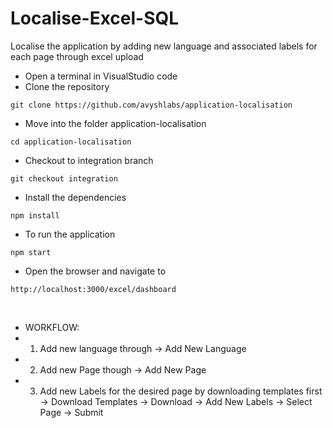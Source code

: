 # Localise-Excel-SQL
Localise the application by adding new language and associated labels for each page through excel upload
<br>

- Open a terminal in VisualStudio code
- Clone the repository
```
git clone https://github.com/avyshlabs/application-localisation
``` 
- Move into the folder application-localisation
```
cd application-localisation
```
- Checkout to integration branch
```
git checkout integration
```
- Install the dependencies 
```
npm install
```
- To run the application
```
npm start
```
- Open the browser and navigate to
```
http://localhost:3000/excel/dashboard
```
<br>

- WORKFLOW: 
- 1) Add new language through -> Add New Language 
- 2) Add new Page though -> Add New Page
- 3) Add new Labels for the desired page by downloading templates first <br>
     -> Download Templates -> Download
     -> Add New Labels -> Select Page -> Submit
